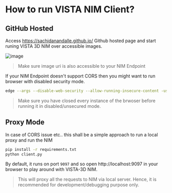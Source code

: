 How to run VISTA NIM Client?
============================

GitHub Hosted
--------------
Access https://sachidanandalle.github.io/ Github hosted page and start runing VISTA 3D NIM over accessible images.

![image](https://github.com/SachidanandAlle/sachidanandalle.github.io/assets/7339051/69243a7c-3609-49d0-9944-da1bd1eece1c)

> Make sure image uri is also accessible to your NIM Endpoint


If your NIM Endpoint doesn't support CORS then you might want to run browser with disabled security mode.
```bash
edge --args --disable-web-security --allow-running-insecure-content -user-data-dir=my_browser_edge
```
> Make sure you have closed every instance of the brwoser before running it in disabled/unsecured mode.

Proxy Mode
----------
In case of CORS issue etc.. this shall be a simple approach to run a local proxy and run the NIM
```bash
pip install -r requirements.txt
python client.py
```

By default, it runs on port `9097` and so open http://localhost:9097 in your browser to play around with VISTA-3D NIM.

> This will proxy all the requests to NIM via local server. Hence, it is recommended for development/debugging purpose only.


